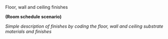 <span class="caps">Floor, wall and ceiling finishes</span>

<span class="caps">**(Room schedule scenario)**</span>

_Simple description of finishes by coding the floor, wall and ceiling substrate materials and finishes_
